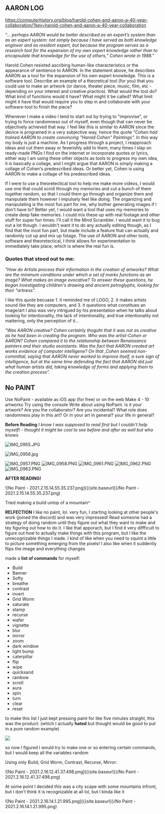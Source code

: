 ## AARON LOG

https://computerhistory.org/blog/harold-cohen-and-aaron-a-40-year-collaboration/?key=harold-cohen-and-aaron-a-40-year-collaboration

_“… perhaps AARON would be better described as an expert’s system than as an expert system: not simply because I have served as both knowledge engineer and as resident expert, but because the program serves as a research tool for the expansion of my own expert knowledge rather than to encapsulate that knowledge for the use of others,” Cohen wrote in 1988."_

Harold Cohen resisted ascribing human-like characteristics or the appearance of sentience to AARON. In the statement above, he describes AARON as a tool for the expansion of his own expert knowledge. This is a software tool. Describe an example of a theoretical tool (for you) that you could use to make an artwork (or dance, theater piece, music, film, etc - depending on your interest and creative practice). What would the tool do? What kind of functions would it have? What might it be called? What limit might it have that would require you to step in and collaborate with your software-tool to finish the piece?

Whenever I make a video I tend to start out by trying to "improvise", or trying to force randomness out of myself, even though that can never be objectively achieved that way. I feel like this is similar to AARON since the device is programed in a very subjective way, hence the quote _"Cohen had trained AARON to create convincing "Harold Cohen" Paintings"._ In this way my body is just a machine. As I progress through a project, I reapproach ideas and cut them away or feverishly add to them, many times I slap on ready-made PNGs I find on the internet or incorporate quotes or lyrics, either way I am using these other objects as tools to progress my own idea, it is basically a collage, and I might argue that AARON is simply making a collage of Cohen's predescribed ideas. Or better yet, Cohen is using AARON to make a collage of his predescribed ideas.

If I were to use a theoretectical tool to help me make more videos, I would use one that could scroll through my memories and cut a bunch of them together random, so that I could them go through and organize them and manipulate them however I impulsely feel like doing. The organizing and manipulating is the most fun part for me, why bother generating images if I don't have to? Better yet, I would want a tool that uses my memories to create deep fake memories. I could mix these up with real footage and other stuff for super fun times. I'll call it the Mind Scrambler. I would want it to bug out a lot though. I wouldn't want it to do any actually editing though, as I find that the most fun part, but made include a feature that can actually and randomly cut up and mix up fotage. The use of AARON and other tools, software and theoretectical, I think allows for experimentation to immediately take place, which is where the real fun is.  

### Quotes that stood out to me:

_"How do Artists process their information in the creation of artworks? What are the minimum conditions under which a set of marks functions as an image? What makes an image evocative? To answer these questions, he began investigating children's drawing and ancient petroglyphs, looking for their "artness"._

I like this quote becuase 1. it reminded me of LOGO, 2. it makes artists sound like they are computers, and 3. it questions what constitues an image/art
I also was very intrigued by his presentation when he talks about looking for intentionality, the lack of intentionality, and true intentionality not mattering, only the perception of it...

_"Was AARON creative? Cohen certainly thoguht that it was not as creative as he had been in creating the program. Who was the artist-Cohen or AARON? Cohen compared it to the relationship between Renaissance painters and their studio assistants. Was the fact that AARON created art works evidence of computer intelligene? On that ,Cohen seemed non-committal, saying that AARON never worked to improve itself, a sure sign of intelligence, but at the same time defending the fact that AARON did just what human artists did, taking knowledge of forms and applying them to the creation process"._

## No PAINT

Use NoPaint - available as iOS app (for free) or on the web
Make 4 - 10 artworks
Try using the console
Write about using NoPaint. Is it your artwork? Are you the collaborator? Are you incidental? What role does randomness play in this art? Or in your art in general? your life in general?

**Before Reading**
_I know I was supposed to read first but I couldn't help myself! - thought it might be cool to see before and after as well but who knows_

![IMG_0955.JPG]({{site.baseurl}}/IMG_0955.JPG)

![IMG_0956.jpg]({{site.baseurl}}/IMG_0956.jpg)

![IMG_0957.PNG]({{site.baseurl}}/IMG_0957.PNG)
![IMG_0958.PNG]({{site.baseurl}}/IMG_0958.PNG)
![IMG_0961.PNG]({{site.baseurl}}/IMG_0961.PNG)
![IMG_0962.PNG]({{site.baseurl}}/IMG_0962.PNG)
![IMG_0963.PNG]({{site.baseurl}}/IMG_0963.PNG)




**AFTER READING!**


![No Paint - 2021.2.15.14.55.35.237.png]({{site.baseurl}}/No Paint - 2021.2.15.14.55.35.237.png)

Tried making a build untop of a mountain^

**RELFECTION**
I like no paint, lol. very fun, I starting looking at other people's work (joined the discord) and was very impressed! Read someone had a strategy of doing random until they figure out what they want to make and tey figuring out how to do it. I like that apporach, but I find it very diffficult to figure out how to actually make things with this program, but I like the unrecognizable things I made. I kind of like when you need to squint a little to picture something emerging from the pixels! I also like when it suddenlly flips the image and everything changes

made a **list of commands** for myself: 
- Build
- Banner
- Softy
- breathe
- contrast
- invert
- Grid Worm
- saturate
- stamp
- recurse
- wafer
- vignette
- blur
- mirror
- zoom
- dark window
- light bump
- caterpillar
- flip
- wipe
- quicksand
- rainbow
- scroll
- aura
- spin
- turn
- clear
- reset

to make this list I just kept pressing paint for like five minutes straight, this was the product: (which I actually **hated** but thought would be good to put in a pure random example)

![]({{site.baseurl}}//No%20Paint%20-%202021.2.16.12.21.50.409.png)

so now I figured I would try to make one or so entering certain commands, but I would keep all the variables random

Using only Build, Grid Worm, Contrast, Recurse, Mirror:

![No Paint - 2021.2.16.12.41.37.498.png]({{site.baseurl}}/No Paint - 2021.2.16.12.41.37.498.png)

At some point I decided this was a city scape with some mountains infront, but I don't think it is recognizable at all lol, but I kinda like it

![No Paint - 2021.2.16.14.1.21.995.png]({{site.baseurl}}/No Paint - 2021.2.16.14.1.21.995.png)




